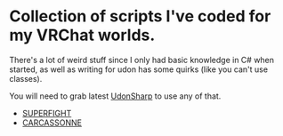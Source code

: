 # Collection of scripts I've coded for my VRChat worlds.

There's a lot of weird stuff since I only had basic knowledge in C# when started, as well as writing for udon has some quirks (like you can't use classes).

You will need to grab latest [UdonSharp](http://github.com/MerlinVR/UdonSharp/releases/latest) to use any of that.

- [SUPERFIGHT](https://vrchat.com/home/world/wrld_21d7cc7a-75df-4752-8199-2bfd678a9a7c)
- [CARCASSONNE](https://vrchat.com/home/world/wrld_72fec55c-75a6-4f07-ad9e-b2d02531de8a)
